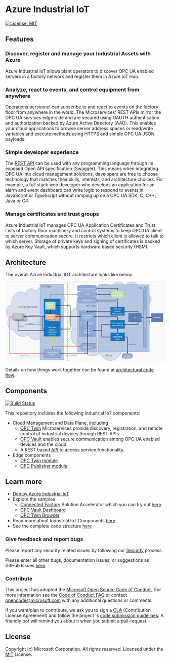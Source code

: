 # Azure Industrial IoT

[![License: MIT](https://img.shields.io/badge/License-MIT-yellow.svg)](https://opensource.org/licenses/MIT)

## Features

### Discover, register and manage your Industrial Assets with Azure

Azure Industrial IoT allows plant operators to discover OPC UA enabled servers in a factory network and register them in Azure IoT Hub.  

### Analyze, react to events, and control equipment from anywhere

Operations personnel can subscribe to and react to events on the factory floor from anywhere in the world.  The Microservices' REST APIs mirror the OPC UA services edge-side and are secured using OAUTH authentication and authorization backed by Azure Active Directory (AAD).  This enables your cloud applications to browse server address spaces or read/write variables and execute methods using HTTPS and simple OPC UA JSON payloads.  

### Simple developer experience

The [REST API](docs/api/readme.md) can be used with any programming language through its exposed Open API specification (Swagger). This means when integrating OPC UA into cloud management solutions, developers are free to choose technology that matches their skills, interests, and architecture choices.  For example, a full stack web developer who develops an application for an alarm and event dashboard can write logic to respond to events in JavaScript or TypeScript without ramping up on a OPC UA SDK, C, C++, Java or C#.

### Manage certificates and trust groups

Azure Industrial IoT manages OPC UA Application Certificates and Trust Lists of factory floor machinery and control systems to keep OPC UA client to server communication secure. It restricts which client is allowed to talk to which server.  Storage of private keys and signing of certificates is backed by Azure Key Vault, which supports hardware based security (HSM).

## Architecture

The overall Azure Industrial IOT architecture looks like below.

  ![architecture](docs/media/architecture.PNG)

Details on how things work together can be found at [architectural code flow](docs/architecture.md).
## Components

[![Build Status](https://msazure.visualstudio.com/One/_apis/build/status/Custom/Azure_IOT/Industrial/Components/Azure.Industrial-IoT?branchName=master)](https://msazure.visualstudio.com/One/_build/latest?definitionId=86580&branchName=master)

This repository includes the following Industrial IoT components:

* Cloud Management and Data Plane, including
   * [OPC Twin](docs/services/twin.md) Microservices provide discovery, registration, and remote control of industrial devices through REST APIs.  
   * [OPC Vault](docs/services/vault.md) enables secure communication among OPC UA enabled devices and the cloud. 
   * A REST based [API](docs/api/readme.md) to access service functionality.
* Edge components
  * [OPC Twin module](docs/modules/twin.md)
  * [OPC Publisher module](docs/modules/publisher.md)

## Learn more

* [Deploy Azure Industrial IoT](docs/readme.md)
* Explore the samples
  * [Connected Factory](https://github.com/Azure/Azure-IoT-Connected-Factory) Solution Accelerator which you can try out [here](https://www.azureiotsolutions.com/Accelerators).
  * [OPC Vault Dashboard](https://github.com/Azure/azure-iiot-opc-vault-service/tree/master/app)
  * [OPC Twin Browser](https://github.com/Azure/azure-iiot-opc-twin-webui)
* Read more about Industrial IoT Components [here](docs/industrial-iot-components.md)
* See the complete code structure [here](docs/code-structure.md)

### Give feedback and report bugs

Please report any security related issues by following our [Security](security.md) process.

Please enter all other bugs, documentation issues, or suggestions as GitHub Issues [here](https://github.com/Azure/Industrial-IoT/issues).   

### Contribute

This project has adopted the [Microsoft Open Source Code of Conduct](https://opensource.microsoft.com/codeofconduct).  For more information see the [Code of Conduct FAQ](https://opensource.microsoft.com/codeofconduct/faq) or contact [opencode@microsoft.com](mailto:opencode@microsoft.com) with any additional questions or comments.

If you want/plan to contribute, we ask you to sign a [CLA](https://cla.microsoft.com/) (Contribution License Agreement) and follow the project 's [code submission guidelines](docs/contributing.md). A friendly bot will remind you about it when you submit a pull-request.

## License

Copyright (c) Microsoft Corporation. All rights reserved.
Licensed under the [MIT](LICENSE) License.  

